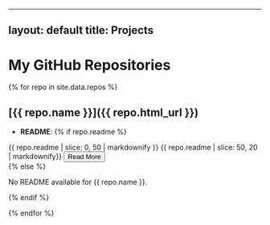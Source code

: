 

---
layout: default
title: Projects
---

# My GitHub Repositories

{% for repo in site.data.repos %}
## [{{ repo.name }}]({{ repo.html_url }})
- **README**:
{% if repo.readme %}
<div class="readme-container">
  <span class="readme-preview" id="preview-{{ repo.name | replace: ' ', '-' | replace: '/', '-' }}">
    {{ repo.readme | slice: 0, 50 | markdownify }}
    <span class="readme-blur">{{ repo.readme | slice: 50, 20 | markdownify}}</span>

  </span>
  <span class="readme-full" id="full-{{ repo.name | replace: ' ', '-' | replace: '/', '-' }}" style="display: none;">

    {{ repo.readme | markdownify }}

  </span>
  <button class="read-more-button" id="button-{{ repo.name | replace: ' ', '-' | replace: '/', '-' }}" onclick="toggleReadme('{{ repo.name | replace: ' ', '-' | replace: '/', '-' }}')">Read More</button>
</div>
{% else %}
<p>No README available for {{ repo.name }}.</p>
{% endif %}

{% endfor %}


<script>
function toggleReadme(repoName) {
  const previewId = `preview-${repoName}`;
  const fullId = `full-${repoName}`;
  const butId = `button-${repoName}`;
  
  console.log(`Trying to access preview: ${previewId}, full: ${fullId}`);
  
  const preview = document.getElementById(previewId);
  const full = document.getElementById(fullId);
  const button = document.getElementById(butId);

  if (!preview || !full || !button) {
    console.error(`Elements not found for repoName: ${repoName}`);
    return;
  }

  if (preview.style.display === "none") {
    preview.style.display = "inline";
    full.style.display = "none";
    button.textContent = "Read More";
  } else {
    preview.style.display = "none";
    full.style.display = "inline";
    button.textContent = "Show Less";
  }
}


</script>
